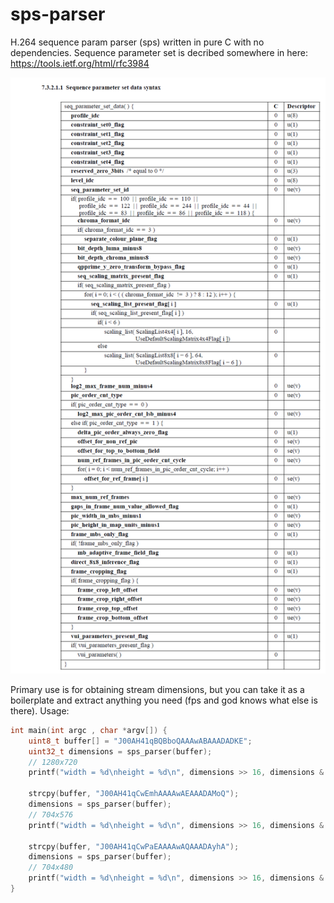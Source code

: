 # sps-parser
H.264 sequence param parser (sps) written in pure C with no dependencies.
Sequence parameter set is decribed somewhere in here: https://tools.ietf.org/html/rfc3984

![SPS in details](https://raw.githubusercontent.com/angrycoding/sps-parser/master/sps.png)

Primary use is for obtaining stream dimensions, but you can take it as a boilerplate and extract anything you need (fps and god knows what else is there). Usage:

```c
int main(int argc , char *argv[]) {
	uint8_t buffer[] = "J00AH41qBQBboQAAAwABAAADADKE";
	uint32_t dimensions = sps_parser(buffer);
	// 1280x720
	printf("width = %d\nheight = %d\n", dimensions >> 16, dimensions & 0xFFFF);

	strcpy(buffer, "J00AH41qCwEmhAAAAwAEAAADAMoQ");
	dimensions = sps_parser(buffer);
	// 704x576
	printf("width = %d\nheight = %d\n", dimensions >> 16, dimensions & 0xFFFF);

	strcpy(buffer, "J00AH41qCwPaEAAAAwAQAAADAyhA");
	dimensions = sps_parser(buffer);
	// 704x480
	printf("width = %d\nheight = %d\n", dimensions >> 16, dimensions & 0xFFFF);
}
```
